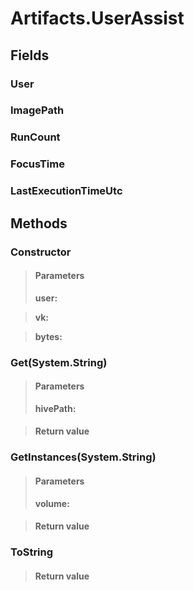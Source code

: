 ﻿


# Artifacts.UserAssist

## Fields

### User

### ImagePath

### RunCount

### FocusTime

### LastExecutionTimeUtc

## Methods


### Constructor

> #### Parameters
> **user:** 

> **vk:** 

> **bytes:** 


### Get(System.String)

> #### Parameters
> **hivePath:** 

> #### Return value
> 

### GetInstances(System.String)

> #### Parameters
> **volume:** 

> #### Return value
> 

### ToString

> #### Return value
> 